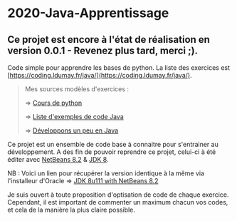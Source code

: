 # 2020-Java-Apprentissage

## Ce projet est encore à l'état de réalisation en version 0.0.1 - Revenez plus tard, merci ;).

Code simple pour apprendre les bases de python.
La liste des exercices est [https://coding.ldumay.fr/java/](https://coding.ldumay.fr/java/).

> Mes sources modèles d'exercices :
>
> => [Cours de python](http://univcergy.phpnet.org/python/)
>
> => [Liste d'exemples de code Java](http://info.clg.qc.ca/java/)
>
> => [Développons un peu en Java](https://www.jmdoudoux.fr/java/dej/index.htm)

Ce projet est un ensemble de code base à connaitre pour s'entrainer au développement.
A des fin de pouvoir reprendre ce projet, celui-ci à été éditer avec [NetBeans 8.2](https://netbeans.org/downloads/8.2/rc/) & [JDK 8](https://www.oracle.com/fr/java/technologies/javase/javase-jdk8-downloads.html).

NB : Voici un lien pour récupérer la version identique à la même via l'installeur d'Oracle => [JDK 8u111 with NetBeans 8.2](https://www.oracle.com/technetwork/java/javase/downloads/jdk-netbeans-jsp-3413139-esa.html) 

Je suis ouvert à toute proposition d'optisation de code de chaque exercice.
Cependant, il est important de commenter un maximum chacun vos codes, et cela de la manière la plus claire possible.
